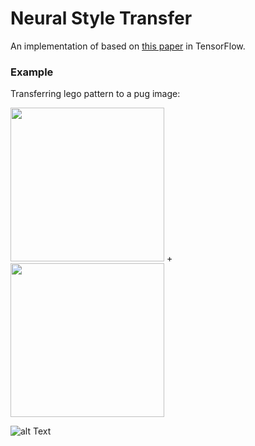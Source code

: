 # Neural Style Transfer



An implementation of based on [this paper](https://arxiv.org/pdf/1508.06576.pdf) in TensorFlow.

### Example

Transferring lego pattern to a pug image:

<img src="https://github.com/kahxuan/neural-style-transfer/blob/master/images/pug.jpg" width="246" height="246"> + <img src="https://github.com/kahxuan/neural-style-transfer/blob/master/images/legobw.jpg" width="246" height="246">

![alt Text](https://github.com/kahxuan/neural-style-transfer/blob/master/images/legobw.gif)
